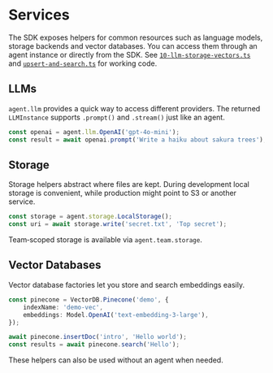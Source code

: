 # Services

The SDK exposes helpers for common resources such as language models, storage backends and vector databases. You can access them through an agent instance or directly from the SDK. See [`10-llm-storage-vectors.ts`](../../examples/01-agent-code-skill/10-llm-storage-vectors.ts) and [`upsert-and-search.ts`](../../examples/05-VectorDB-with-agent/upsert-and-search.ts) for working code.

## LLMs

`agent.llm` provides a quick way to access different providers. The returned `LLMInstance` supports `.prompt()` and `.stream()` just like an agent.

```typescript
const openai = agent.llm.OpenAI('gpt-4o-mini');
const result = await openai.prompt('Write a haiku about sakura trees');
```

## Storage

Storage helpers abstract where files are kept. During development local storage is convenient, while production might point to S3 or another service.

```typescript
const storage = agent.storage.LocalStorage();
const uri = await storage.write('secret.txt', 'Top secret');
```

Team‑scoped storage is available via `agent.team.storage`.

## Vector Databases

Vector database factories let you store and search embeddings easily.

```typescript
const pinecone = VectorDB.Pinecone('demo', {
    indexName: 'demo-vec',
    embeddings: Model.OpenAI('text-embedding-3-large'),
});

await pinecone.insertDoc('intro', 'Hello world');
const results = await pinecone.search('Hello');
```

These helpers can also be used without an agent when needed.
